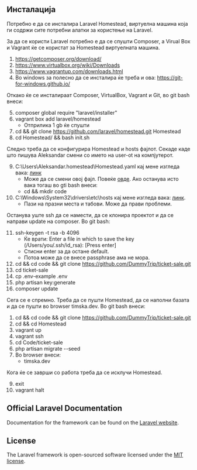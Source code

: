 ## Инсталација
Потребно е да се инсталира Laravel Homestead, виртуелна машина која ги содржи сите потребни алатки за користење на Laravel.

За да се користи Laravel потребно е да се спушти Composer, а Virual Box и Vagrant ќе се користат за Homestead виртуелната машина.

1. https://getcomposer.org/download/
2. https://www.virtualbox.org/wiki/Downloads
3. https://www.vagrantup.com/downloads.html
4. Во windows за полесно да се инсталира ќе треба и ова: https://git-for-windows.github.io/ 

Откако ќе се инсталираат Composer, VirtualBox, Vagrant и Git, во git bash внеси:

5. composer global require "laravel/installer"
6. vagrant box add laravel/homestead
    - Oтприлика 1 gb ќе спушти
7. cd && git clone https://github.com/laravel/homestead.git Homestead
8. cd Homestead/ && bash init.sh

Следно треба да се конфигурира Homestead и hosts фајлот. Секаде каде што пишува Aleksandar смени со името на user-ot на компјутерот.

9. C:\Users\Aleksandar\.homestead\Homestead.yaml кај мене изгледа вака: [линк](https://drive.google.com/file/d/0B6l1fZCJ7OnGcVI3UklTRnQxRFE/view?usp=sharing)
    - Moже да се смени овој фајл. Повеќе [овде](https://laravel.com/docs/5.2/homestead#configuring-homestead). Ако останува исто вака тогаш во gti bash внеси:
     - cd && mkdir code
10. C:\Windows\System32\drivers\etc\hosts кај мене изгледа вака: [линк](https://drive.google.com/file/d/0B6l1fZCJ7OnGdGFmalBnRGZhV00/view?usp=sharing).
    - Пази на празни места и табови. Може да прави проблеми.

Останува уште ssh да се намести, да се клонира проектот и да се направи update на composer. Во git bash:

11. ssh-keygen -t rsa -b 4096
    - Ќе врати: Enter a file in which to save the key (/Users/you/.ssh/id_rsa): [Press enter] 
    - Стисни enter за да остане default.
    - Потоа може да се внесе passphrase ама не мора. 
12. cd && cd code && git clone https://github.com/DummyTrip/ticket-sale.git 
13. cd ticket-sale
14. cp .env-example .env
15. php artisan key:generate
16. composer update

Сега се е спремно. Треба да се пушти Homestead, да се наполни базата и да се пушти во browser timska.dev.
Во git bash внеси:

1. cd && cd code && git clone https://github.com/DummyTrip/ticket-sale.git
2. cd && cd Homestead
3. vagrant up
4. vagrant ssh
5. cd Code/ticket-sale 
6. php artisan migrate --seed
7. Во browser внеси: 
    - timska.dev

Кога ќе се заврши со работа треба да се исклучи Homestead.

9. exit
10. vagrant halt

## Official Laravel Documentation

Documentation for the framework can be found on the [Laravel website](http://laravel.com/docs).

## License

The Laravel framework is open-sourced software licensed under the [MIT license](http://opensource.org/licenses/MIT).

